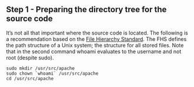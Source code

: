 ## Step 1 - Preparing the directory tree for the source code

It’s not all that important where the source code is located. The following is a recommendation based on the [File Hierarchy Standard](http://www.pathname.com/fhs/). The FHS defines the path structure of a Unix system; the structure for all stored files. Note that in the second command whoami evaluates to the username and not root (despite sudo).

```{execute}
sudo mkdir /usr/src/apache
sudo chown `whoami` /usr/src/apache
cd /usr/src/apache
```
